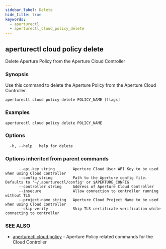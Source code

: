 ```yaml
---
sidebar_label: Delete
hide_title: true
keywords:
  - aperturectl
  - aperturectl_cloud_policy_delete
---
```


<!-- markdownlint-disable -->

## aperturectl cloud policy delete

Delete Aperture Policy from the Aperture Cloud Controller

### Synopsis

Use this command to delete the Aperture Policy from the Aperture Cloud Controller.

```
aperturectl cloud policy delete POLICY_NAME [flags]
```

### Examples

```
aperturectl cloud policy delete POLICY_NAME
```

### Options

```
  -h, --help   help for delete
```

### Options inherited from parent commands

```
      --api-key string        Aperture Cloud User API Key to be used when using Cloud Controller
      --config string         Path to the Aperture config file. Defaults to '~/.aperturectl/config' or $APERTURE_CONFIG
      --controller string     Address of Aperture Cloud Controller
      --insecure              Allow connection to controller running without TLS
      --project-name string   Aperture Cloud Project Name to be used when using Cloud Controller
      --skip-verify           Skip TLS certificate verification while connecting to controller
```

### SEE ALSO

- [aperturectl cloud policy](/reference/aperturectl/cloud/policy/policy.md) - Aperture Policy related commands for the Cloud Controller
